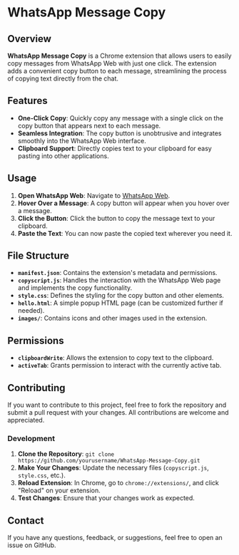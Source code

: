# WhatsApp Message Copy

## Overview

**WhatsApp Message Copy** is a Chrome extension that allows users to easily copy messages from WhatsApp Web with just one click. The extension adds a convenient copy button to each message, streamlining the process of copying text directly from the chat.

## Features

- **One-Click Copy**: Quickly copy any message with a single click on the copy button that appears next to each message.
- **Seamless Integration**: The copy button is unobtrusive and integrates smoothly into the WhatsApp Web interface.
- **Clipboard Support**: Directly copies text to your clipboard for easy pasting into other applications.

## Usage

1. **Open WhatsApp Web**: Navigate to [WhatsApp Web](https://web.whatsapp.com/).
2. **Hover Over a Message**: A copy button will appear when you hover over a message.
3. **Click the Button**: Click the button to copy the message text to your clipboard.
4. **Paste the Text**: You can now paste the copied text wherever you need it.

## File Structure

- **`manifest.json`**: Contains the extension's metadata and permissions.
- **`copyscript.js`**: Handles the interaction with the WhatsApp Web page and implements the copy functionality.
- **`style.css`**: Defines the styling for the copy button and other elements.
- **`hello.html`**: A simple popup HTML page (can be customized further if needed).
- **`images/`**: Contains icons and other images used in the extension.

## Permissions

- **`clipboardWrite`**: Allows the extension to copy text to the clipboard.
- **`activeTab`**: Grants permission to interact with the currently active tab.

## Contributing

If you want to contribute to this project, feel free to fork the repository and submit a pull request with your changes. All contributions are welcome and appreciated.

### Development

1. **Clone the Repository**: `git clone https://github.com/yourusername/WhatsApp-Message-Copy.git`
2. **Make Your Changes**: Update the necessary files (`copyscript.js`, `style.css`, etc.).
3. **Reload Extension**: In Chrome, go to `chrome://extensions/`, and click "Reload" on your extension.
4. **Test Changes**: Ensure that your changes work as expected.

## Contact

If you have any questions, feedback, or suggestions, feel free to open an issue on GitHub.
